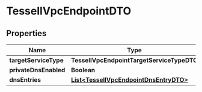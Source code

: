 

# TessellVpcEndpointDTO


## Properties

Name | Type | Description | Notes
------------ | ------------- | ------------- | -------------
**targetServiceType** | **TessellVpcEndpointTargetServiceTypeDTO** |  | 
**privateDnsEnabled** | **Boolean** |  | 
**dnsEntries** | [**List&lt;TessellVpcEndpointDnsEntryDTO&gt;**](TessellVpcEndpointDnsEntryDTO.md) |  |  [optional]



